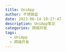 ```yaml
---
title: UniApp
author: 不锈钢盆
date: 2023-06-14 19:27:47
description: UniApp笔记
categories: 跨端开发
tags:
  - UniApp
  - 跨端开发
---
```

